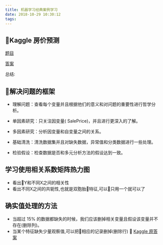 ```yaml
---
title: 机器学习经典案例学习
date: 2018-10-29 10:30:12
tags:
---
```


## Kaggle 房价预测
[题目](https://www.kaggle.com/c/house-prices-advanced-regression-techniques)

[答案](https://mp.weixin.qq.com/s?__biz=MjM5ODU3OTIyOA==&mid=2650664654&idx=2&sn=125a225281b8b3a170ba6908c9233713&chksm=bec1d3bd89b65aab121ec0ef49a51a9a1567dfded9c4ebbae7134a74c1465cffa1de84a6003e&scene=21#wechat_redirect)

总结:
## 解决问题的框架
- 理解问题：查看每个变量并且根据他们的意义和对问题的重要性进行哲学分析。

- 单因素研究：只关注因变量( SalePrice)，并且进行更深入的了解。

- 多因素研究：分析因变量和自变量之间的关系。

- 基础清洗：清洗数据集并且对缺失数据，异常值和分类数据进行一些处理。

- 检验假设：检查数据是否和多元分析方法的假设达到一致。

## 学习使用相关系数矩阵热力图
- 看出Y和不同X之间的相关性
- 看出不同X之间的共轭性,也就是双胞胎特征,可以只用一个就可以了

## 确实值处理的方法
- 当超过 15% 的数据都缺失的时候，我们应该删掉相关变量且假设该变量并不存在(删除列)。
- 当某个特征缺失少量观察值,可以把相应的记录删掉(删除行)

[Kaggle 原答案](https://www.kaggle.com/pmarcelino/comprehensive-data-exploration-with-python)
